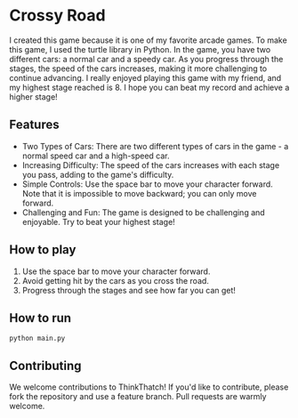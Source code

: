 # Crossy Road

I created this game because it is one of my favorite arcade games. To make this game, I used the turtle library in Python. In the game, you have two different cars: a normal car and a speedy car. As you progress through the stages, the speed of the cars increases, making it more challenging to continue advancing. I really enjoyed playing this game with my friend, and my highest stage reached is 8. I hope you can beat my record and achieve a higher stage!

## Features

* Two Types of Cars: There are two different types of cars in the game - a normal speed car and a high-speed car.
* Increasing Difficulty: The speed of the cars increases with each stage you pass, adding to the game's difficulty.
* Simple Controls: Use the space bar to move your character forward. Note that it is impossible to move backward; you can only move forward.
* Challenging and Fun: The game is designed to be challenging and enjoyable. Try to beat your highest stage!

## How to play

1. Use the space bar to move your character forward.
2. Avoid getting hit by the cars as you cross the road.
3. Progress through the stages and see how far you can get!

## How to run
```
python main.py
```

## Contributing

We welcome contributions to ThinkThatch! If you'd like to contribute, please fork the repository and use a feature branch. Pull requests are warmly welcome.
